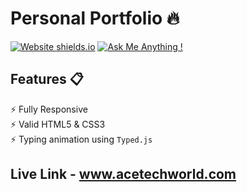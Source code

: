 # Personal Portfolio 🔥

[![Website shields.io](https://img.shields.io/badge/website-up-yellow)](http://acetechworld.com/)
[![Ask Me Anything !](https://img.shields.io/badge/ask%20me-linkedin-1abc9c.svg)](https://www.linkedin.com/in/pssabishek/)

## Features 📋
⚡️ Fully Responsive\
⚡️ Valid HTML5 & CSS3\
⚡️ Typing animation using `Typed.js`

## Live Link - www.acetechworld.com